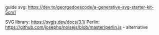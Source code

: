 
guide svg: https://dev.to/georgedoescode/a-generative-svg-starter-kit-5cm1 

SVG library: https://svgjs.dev/docs/3.1/ 
Perlin: https://github.com/josephg/noisejs/blob/master/perlin.js - alternative 